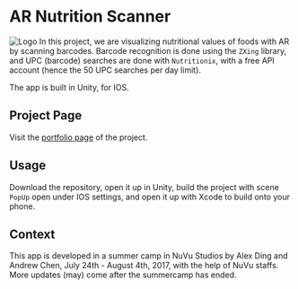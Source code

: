 # AR Nutrition Scanner
![Logo](http://i.imgur.com/UCd4Cb4.png)
In this project, we are visualizing nutritional values of foods with AR by scanning barcodes. Barcode recognition is done using the `ZXing` library, and UPC (barcode) searches are done with `Nutritionix`, with a free API account (hence the 50 UPC searches per day limit). 

The app is built in Unity, for IOS. 

## Project Page
Visit the [portfolio page](https://cambridge.nuvustudio.com/studios/augmented-health/augmented-nutrition-scanner#tab-portfolio) of the project. 

## Usage
Download the repository, open it up in Unity, build the project with scene `PopUp` open under IOS settings, and open it up with Xcode to build onto your phone. 

## Context
This app is developed in a summer camp in NuVu Studios by Alex Ding and Andrew Chen, July 24th - August 4th, 2017, with the help of NuVu staffs. More updates (may) come after the summercamp has ended. 
